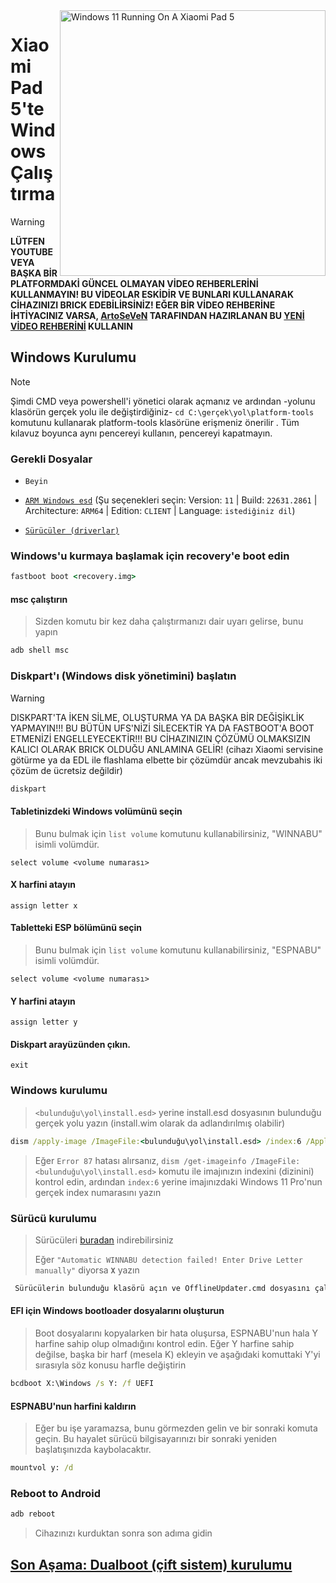 <img align="right" src="https://raw.githubusercontent.com/erdilS/Port-Windows-11-Xiaomi-Pad-5/main/nabu.png" width="425" alt="Windows 11 Running On A Xiaomi Pad 5">

# Xiaomi Pad 5'te Windows Çalıştırma
> [!WARNING]
> **LÜTFEN YOUTUBE VEYA BAŞKA BİR PLATFORMDAKİ GÜNCEL OLMAYAN VİDEO REHBERLERİNİ KULLANMAYIN! BU VİDEOLAR ESKİDİR VE BUNLARI KULLANARAK CİHAZINIZI BRICK EDEBİLİRSİNİZ! EĞER BİR VİDEO REHBERİNE İHTİYACINIZ VARSA, [ArtoSeVeN](https://www.youtube.com/channel/UCYjwfxlYlJ7Nnzv01oszQvA) TARAFINDAN HAZIRLANAN BU [YENİ VİDEO REHBERİNİ](https://youtu.be/BbgTbTGbXYg) KULLANIN**

## Windows Kurulumu
> [!NOTE]
> Şimdi CMD veya powershell'i yönetici olarak açmanız ve ardından -yolunu klasörün gerçek yolu ile değiştirdiğiniz- `cd C:\gerçek\yol\platform-tools` komutunu kullanarak platform-tools klasörüne erişmeniz önerilir .
> Tüm kılavuz boyunca aynı pencereyi kullanın, pencereyi kapatmayın.

### Gerekli Dosyalar
- ```Beyin```

- [```ARM Windows esd```](https://worproject.com/esd) (Şu seçenekleri seçin: Version: ```11``` | Build: ```22631.2861``` | Architecture: ```ARM64``` | Edition: ```CLIENT``` | Language:  ```istediğiniz dil```)
  
- [```Sürücüler (driverlar)```](https://github.com/map220v/MiPad5-Drivers/releases/latest)


### Windows'u kurmaya başlamak için recovery'e boot edin
```cmd
fastboot boot <recovery.img>
```

#### msc çalıştırın
> Sizden komutu bir kez daha çalıştırmanızı dair uyarı gelirse, bunu yapın
```cmd
adb shell msc
```

### Diskpart'ı (Windows disk yönetimini) başlatın
> [!WARNING]
> DISKPART'TA İKEN SİLME, OLUŞTURMA YA DA BAŞKA BİR DEĞİŞİKLİK YAPMAYIN!!! BU BÜTÜN UFS'NİZİ SİLECEKTİR YA DA FASTBOOT'A BOOT ETMENİZİ ENGELLEYECEKTİR!!! BU CİHAZINIZIN ÇÖZÜMÜ OLMAKSIZIN KALICI OLARAK BRICK OLDUĞU ANLAMINA GELİR! (cihazı Xiaomi servisine götürme ya da EDL ile flashlama elbette bir çözümdür ancak mevzubahis iki çözüm de ücretsiz değildir)

```cmd
diskpart
```

#### Tabletinizdeki Windows volümünü seçin
> Bunu bulmak için `list volume` komutunu kullanabilirsiniz, "WINNABU" isimli volümdür.
```diskpart
select volume <volume numarası>
```

#### X harfini atayın
```diskpart
assign letter x
```

#### Tabletteki ESP bölümünü seçin
> Bunu bulmak için `list volume` komutunu kullanabilirsiniz, "ESPNABU" isimli volümdür.
```diskpart
select volume <volume numarası>
```

#### Y harfini atayın
```diskpart
assign letter y
```

#### Diskpart arayüzünden çıkın.
```diskpart
exit
```

### Windows kurulumu
> `<bulunduğu\yol\install.esd>` yerine install.esd dosyasının bulunduğu gerçek yolu yazın (install.wim olarak da adlandırılmış olabilir)
```cmd
dism /apply-image /ImageFile:<bulunduğu\yol\install.esd> /index:6 /ApplyDir:X:\
```

> Eğer `Error 87` hatası alırsanız, `dism /get-imageinfo /ImageFile:<bulunduğu\yol\install.esd>` komutu ile imajınızın indexini (dizinini) kontrol edin, ardından `index:6` yerine imajınızdaki Windows 11 Pro'nun gerçek index numarasını yazın

### Sürücü kurulumu
> Sürücüleri [buradan](https://github.com/map220v/MiPad5-Drivers/releases/latest) indirebilirsiniz
>
> Eğer `"Automatic WINNABU detection failed! Enter Drive Letter manually"` diyorsa **`X`** yazın
```cmd
 Sürücülerin bulunduğu klasörü açın ve OfflineUpdater.cmd dosyasını çalıştırın
```

#### EFI için Windows bootloader dosyalarını oluşturun
> Boot dosyalarını kopyalarken bir hata oluşursa, ESPNABU'nun hala Y harfine sahip olup olmadığını kontrol edin. Eğer Y harfine sahip değilse, başka bir harf (mesela K) ekleyin ve aşağıdaki komuttaki Y'yi sırasıyla söz konusu harfle değiştirin
```cmd
bcdboot X:\Windows /s Y: /f UEFI
```

#### ESPNABU'nun harfini kaldırın
> Eğer bu işe yaramazsa, bunu görmezden gelin ve bir sonraki komuta geçin. Bu hayalet sürücü bilgisayarınızı bir sonraki yeniden başlatışınızda kaybolacaktır.
```cmd
mountvol y: /d
```

### Reboot to Android
```cmd
adb reboot
```

> Cihazınızı kurduktan sonra son adıma gidin

## [Son Aşama: Dualboot (çift sistem) kurulumu](dualboot-tr.md)





















